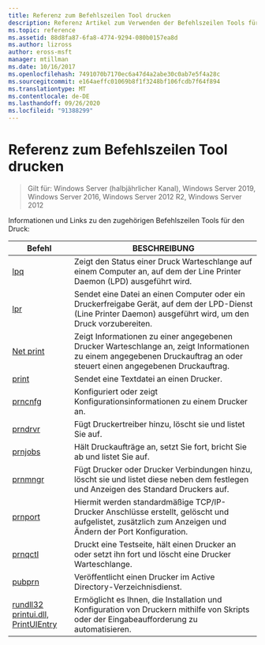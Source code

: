 ```yaml
---
title: Referenz zum Befehlszeilen Tool drucken
description: Referenz Artikel zum Verwenden der Befehlszeilen Tools für den Druck.
ms.topic: reference
ms.assetid: 88d8fa87-6fa8-4774-9294-080b0157ea8d
ms.author: lizross
author: eross-msft
manager: mtillman
ms.date: 10/16/2017
ms.openlocfilehash: 7491070b7170ec6a47d4a2abe30c0ab7e5f4a28c
ms.sourcegitcommit: e164aeffc01069b8f1f3248bf106fcdb7f64f894
ms.translationtype: MT
ms.contentlocale: de-DE
ms.lasthandoff: 09/26/2020
ms.locfileid: "91388299"
---
```

# <a name="print-command-line-tool-reference"></a>Referenz zum Befehlszeilen Tool drucken

> Gilt für: Windows Server (halbjährlicher Kanal), Windows Server 2019, Windows Server 2016, Windows Server 2012 R2, Windows Server 2012

Informationen und Links zu den zugehörigen Befehlszeilen Tools für den Druck:

| Befehl | BESCHREIBUNG |
|--|--|
| [lpq](lpq.md) | Zeigt den Status einer Druck Warteschlange auf einem Computer an, auf dem der Line Printer Daemon (LPD) ausgeführt wird. |
| [lpr](lpr.md) | Sendet eine Datei an einen Computer oder ein Druckerfreigabe Gerät, auf dem der LPD-Dienst (Line Printer Daemon) ausgeführt wird, um den Druck vorzubereiten. |
| [Net print](net-print.md) | Zeigt Informationen zu einer angegebenen Drucker Warteschlange an, zeigt Informationen zu einem angegebenen Druckauftrag an oder steuert einen angegebenen Druckauftrag. |
| [print](print.md) | Sendet eine Textdatei an einen Drucker. |
| [prncnfg](prncnfg.md) | Konfiguriert oder zeigt Konfigurationsinformationen zu einem Drucker an. |
| [prndrvr](prndrvr.md) | Fügt Druckertreiber hinzu, löscht sie und listet Sie auf. |
| [prnjobs](prnjobs.md) | Hält Druckaufträge an, setzt Sie fort, bricht Sie ab und listet Sie auf. |
| [prnmngr](prnmngr.md) | Fügt Drucker oder Drucker Verbindungen hinzu, löscht sie und listet diese neben dem festlegen und Anzeigen des Standard Druckers auf. |
| [prnport](prnport.md) | Hiermit werden standardmäßige TCP/IP-Drucker Anschlüsse erstellt, gelöscht und aufgelistet, zusätzlich zum Anzeigen und Ändern der Port Konfiguration. |
| [prnqctl](prnqctl.md) | Druckt eine Testseite, hält einen Drucker an oder setzt ihn fort und löscht eine Drucker Warteschlange. |
| [pubprn](pubprn.md) | Veröffentlicht einen Drucker im Active Directory-Verzeichnisdienst. |
| [rundll32 printui.dll, PrintUIEntry](rundll32-printui.md) | Ermöglicht es Ihnen, die Installation und Konfiguration von Druckern mithilfe von Skripts oder der Eingabeaufforderung zu automatisieren. |